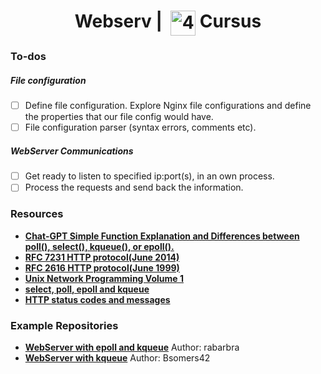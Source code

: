 <!--HEADER-->
<h1 align="center"> Webserv | 
 <picture>
  <source media="(prefers-color-scheme: dark)" srcset="https://cdn.simpleicons.org/42/white">
  <img alt="42" width=40 align="top" src="https://cdn.simpleicons.org/42/Black">
 </picture>
 Cursus 
  <!--<img alt="Complete" src="https://raw.githubusercontent.com/Mqxx/GitHub-Markdown/main/blockquotes/badge/dark-theme/complete.svg">-->
</h1>
<!--FINISH HEADER-->

### To-dos
##### File configuration
- [ ] Define file configuration. Explore Nginx file configurations and define the properties that our file config would have.
- [ ] File configuration parser (syntax errors, comments etc).
##### WebServer Communications
- [ ] Get ready to listen to specified ip:port(s), in an own process.
- [ ] Process the requests and send back the information.

### Resources

* **[Chat-GPT Simple Function Explanation and Differences between poll(), select(), kqueue(), or epoll().](https://chat.openai.com/share/71fe729c-be31-4b8c-9c2b-4c10c7807177)**
* **[RFC 7231 HTTP protocol(June 2014)](https://datatracker.ietf.org/doc/html/rfc7231#section-1)**
* **[RFC 2616 HTTP protocol(June 1999)](https://datatracker.ietf.org/doc/html/rfc2616#section-9.5)**
* **[Unix Network Programming Volume 1](https://doc.lagout.org/programmation/unix/Unix%20Network%20Programming%20Volume%201.pdf)**
* **[select, poll, epoll and kqueue](https://nima101.github.io/io_multiplexing)**
* **[HTTP status codes and messages](https://developer.mozilla.org/en-US/docs/Web/HTTP/Status)**

### Example Repositories
* **[WebServer with epoll and kqueue](https://github.com/rabarbra/webserv.git)** Author: rabarbra
* **[WebServer with kqueue](https://github.com/bsomers42/webserv)** Author: Bsomers42
